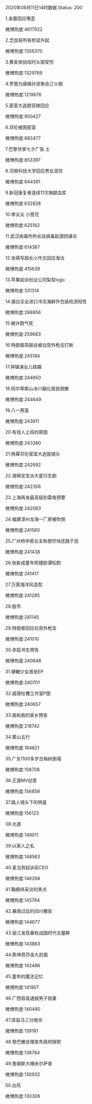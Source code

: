 2020年08月11日14时数据
Status: 200

1.金晨回应嘴歪

微博热度:4617022

2.芝加哥所有桥梁升起

微博热度:1356370

3.黄圣依拍戏时头部受伤

微博热度:1329769

4.罗晋为唐嫣孙坚聚会订火锅

微博热度:1219676

5.密室大逃脱官微回应

微博热度:950427

6.邓伦被困密室

微博热度:883477

7.巴黎世家七夕广告 土

微博热度:853397

8.河南科技大学回应男女混住

微博热度:644381

9.新冠康复者连续11次捐献血浆

微博热度:632828

10.李尖尖 小葱花

微博热度:625162

11.武汉病毒所所长驳病毒起源阴谋论

微博热度:614387

12.张萌写超长小作文回应淘汰

微博热度:415639

13.苹果起诉创业公司梨型logo

微博热度:331314

14.烟台企业进口冷冻海鲜外包装检测阳性

微博热度:268856

15.被许蔚气死

微博热度:259683

16.特朗普简报会被白宫外枪击打断

微博热度:245184

17.钟镇涛女儿结婚

微博热度:244950

18.阿尔卑斯山冰川融化居民疏散

微博热度:244649

19.八一男篮

微博热度:243911

20.有钱人上班的原因

微博热度:243380

21.杨幂邓伦密室大逃脱镜头

微博热度:242692

22.海绵宝宝派大星衍生剧

微博热度:242356

23.上海再发最高级别雷电预警

微博热度:242063

24.福建漳州龙海一厂房被吹倒

微博热度:241560

25.广州桥中房业主称想尽快还路于民

微博热度:241438

26.张新成童年照撞脸谭松韵

微博热度:241417

27.万茜海洋风造型

微博热度:241285

28.股市

微博热度:241145

29.特朗普回应白宫外枪击

微博热度:241010

30.赤狐书生预告

微博热度:240848

31.硬糖少女首张EP

微博热度:240701

32.戚薇吐槽工作室P图

微博热度:240657

33.我和我的家乡预告

微博热度:218742

34.雾山五行

微博热度:184821

35.广东1100多岁古榕树倒塌

微博热度:158708

36.王源MV创意

微博热度:156859

37.路人镜头下的明星

微博热度:156123

38.光遇

微博热度:149011

39.以家人之名

微博热度:148563

40.麦当劳起诉前CEO

微博热度:146268

41.鞠婧祎采访的笑点

微博热度:145784

42.暴雨过后的四川雅安

微博热度:144677

43.丽江发现春秋战国时代古墓群

微博热度:143863

44.陈坤芭莎金九封面

微博热度:142486

45.童年的魔法记忆

微博热度:141907

46.广西容县通报男子锁妻

微博热度:140480

47.库兹马三分绝杀

微博热度:139181

48.黎巴嫩总理宣布政府辞职

微博热度:138784

49.詹姆斯大帽米尔萨普

微博热度:130932

50.台风

微博热度:130308

